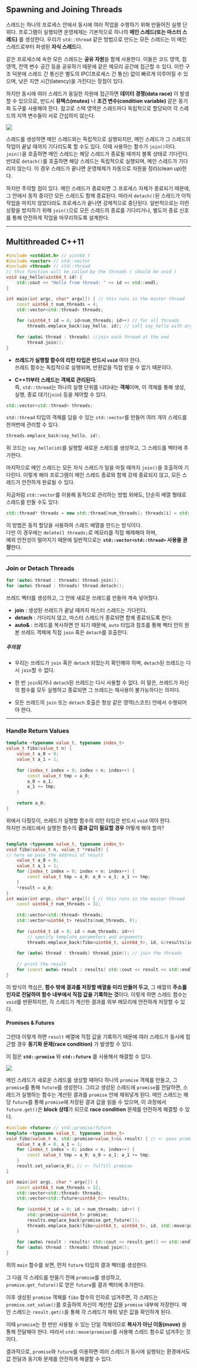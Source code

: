 ## Spawning and Joining Threads

스레드는 하나의 프로세스 안에서 동시에 여러 작업을 수행하기 위해 만들어진 실행 단위다. 프로그램이 실행되면 운영체제는 기본적으로 하나의 **메인 스레드(또는 마스터 스레드)** 를 생성한다. 우리가 `std::thread` 같은 방법으로 만드는 모든 스레드는 이 메인 스레드로부터 파생된 **자식 스레드**다.

같은 프로세스에 속한 모든 스레드는 **공유 자원**을 함께 사용한다. 이들은 코드 영역, 힙 영역, 전역 변수 공간 등을 공유하기 때문에 같은 메모리 공간에 접근할 수 있다. 이런 구조 덕분에 스레드 간 통신은 별도의 IPC(프로세스 간 통신) 없이 빠르게 이루어질 수 있으며, 낮은 지연 시간(latency)을 가진다는 장점이 있다. 

하지만 동시에 여러 스레드가 동일한 자원에 접근하면 **데이터 경쟁(data race)** 이 발생할 수 있으므로, 반드시 **뮤텍스(mutex)** 나 **조건 변수(condition variable)** 같은 동기화 도구를 사용해야 한다. 참고로 스택 영역은 스레드마다 독립적으로 할당되어 각 스레드의 지역 변수들이 서로 간섭하지 않는다.

![](../images/Pasted%20image%2020251017141305.png)

스레드를 생성하면 메인 스레드와는 독립적으로 실행되지만, 메인 스레드가 그 스레드의 작업이 끝날 때까지 기다리도록 할 수도 있다. 이때 사용하는 함수가 `join()`이다. `join()`을 호출하면 메인 스레드는 해당 스레드가 종료될 때까지 블록 상태로 기다린다. 반대로 `detach()`를 호출하면 해당 스레드는 독립적으로 실행되며, 메인 스레드가 기다리지 않는다. 이 경우 스레드가 끝나면 운영체제가 자동으로 자원을 정리(clean up)한다.

하지만 주의할 점이 있다. 메인 스레드가 종료되면 그 프로세스 자체가 종료되기 때문에, 그 안에서 동작 중이던 모든 스레드도 함께 종료된다. 따라서 `detach()`된 스레드가 아직 작업을 마치지 않았더라도 프로세스가 끝나면 강제적으로 중단된다. 일반적으로는 이런 상황을 방지하기 위해 `join()`으로 모든 스레드의 종료를 기다리거나, 별도의 종료 신호를 통해 안전하게 작업을 마무리하도록 설계한다.

---
## Multithreaded C++11 

```c++
#include <cstdint.h> // uint64_t
#include <vector> // std::vector
#include <thread> // std::thread
// this function will be called by the threads ( should be void )
void say_hello(uint64_t id) {
	std::cout << "Hello from thread: " << id << std::endl;
}

int main(int argc, char* argv[]) { // this runs in the master thread
	const uint64_t num_threads = 4;
	std::vector<std::thread> threads;
	
	for (uint64_t id = 0; id<num_threads; id++) // for all threads
		threads.emplace_back(say_hello, id); // call say_hello with arg. id
	
	for (auto& thread : threads) //join each thread at the end
		thread.join();
}
```

- **쓰레드가 실행할 함수의 리턴 타입은 반드시 `void`** 여야 한다.  
    쓰레드 함수는 독립적으로 실행되며, 반환값을 직접 받을 수 없기 때문이다.
    
- **C++11부터 스레드는 객체로 관리된다.**  
    즉, `std::thread`는 하나의 실행 단위를 나타내는 **객체**이며, 이 객체를 통해 생성, 실행, 종료 대기(`join`) 등을 제어할 수 있다.

```c++
std::vector<std::thread> threads;
```

`std::thread` 타입의 객체를 담을 수 있는 `std::vector`를 만들어 여러 개의 스레드를 한꺼번에 관리할 수 있다.

```c
threads.emplace_back(say_hello, id);
```

위 코드는 `say_hello(id)`를 실행할 새로운 스레드를 생성하고, 그 스레드를 벡터에 추가한다.

마지막으로 메인 스레드는 모든 자식 스레드가 일을 마칠 때까지 `join()`을 호출하여 기다린다. 
이렇게 해야 프로그램이 메인 스레드 종료와 함께 강제 종료되지 않고, 모든 스레드가 안전하게 완료될 수 있다.

지금처럼 `std::vector`를 이용해 동적으로 관리하는 방법 외에도, 단순히 배열 형태로 스레드를 만들 수도 있다:

```c++
std::thread* threads = new std::thread[num_threads]; threads[i] = std::thread(say_hello, id);
```

이 방법은 동적 할당을 사용하여 스레드 배열을 만드는 방식이다.  
다만 이 경우에는 `delete[] threads;`로 메모리를 직접 해제해야 하며,  
예외 안전성이 떨어지기 때문에 일반적으로는 **`std::vector<std::thread>` 사용을 권장**한다.

---
### Join or Detach Threads

```c++
for (auto& thread : threads) thread.join();
for (auto& thread : threads) thread.detach();
```

쓰레드 벡터를 생성하고, 그 안에 새로운 쓰레드를 만들어 계속 넣어줬다.

- **join** : 생성된 쓰레드가 끝날 때까지 마스터 스레드는 기다린다.
- **detach** : 기다리지 않고, 마스터 스레드가 종료되면 함께 종료되도록 한다.
- **auto&** : 쓰레드를 복사하면 안 되기 때문에, `auto` 타입과 참조를 통해 벡터 안의 원본 쓰레드 객체에 직접 `join` 혹은 `detach`를 호출한다.

##### 주의점

- 우리는 쓰레드가 `join` 혹은 `detach` 되었는지 확인해야 하며, `detach`된 쓰레드는 다시 `join`할 수 없다. 

- 한 번 `join`되거나 `detach`된 쓰레드는 다시 사용할 수 없다. 이 말은, 쓰레드가 자신의 함수를 모두 실행하고 종료되면 그 쓰레드는 재사용이 불가능하다는 의미다.

- 모든 쓰레드의 `join` 또는 `detach` 호출은 항상 같은 영역(스코프) 안에서 수행되어야 한다.

---
### Handle Return Values

```c++
template <typename value_t, typename index_t>
value_t fibo(value_t n) {
	value_t a_0 = 0;
	value_t a_1 = 1;
	
	for (index_t index = 0; index < n; index++) {
		const value_t tmp = a_0;
		a_0 = a_1;
		a_1 += tmp;
	}
	
	return a_0;
}
```


위에서 다뤘듯이, 쓰레드가 실행할 함수의 리턴 타입은 반드시 `void` 여야 한다.  
하지만 쓰레드에서 실행한 함수의 **결과 값이 필요할 경우** 어떻게 해야 할까?

```c++

template <typename value_t, typename index_t>
void fibo(value_t n, value_t *result) {
// here we pass the address of result
	value_t a_0 = 0;
	value_t a_1 = 1;
	for (index_t index = 0; index < n; index++) {
		const value_t tmp = a_0; a_0 = a_1; a_1 += tmp;
	}
	*result = a_0;
}
int main(int argc, char* argv[]) { // this runs in the master thread
	const uint64_t num_threads = 32;
	
	std::vector<std::thread> threads;
	std::vector<uint64_t> results(num_threads, 0); 
	
	for (uint64_t id = 0; id < num_threads; id++)
		// specify template parameters and arguments
		threads.emplace_back(fibo<uint64_t, uint64_t>, id, &(results[id]));
		
	for (auto& thread : threads) thread.join(); // join the threads
	
	// print the result
	for (const auto& result : results) std::cout << result << std::endl;
}
```

이 방식의 핵심은, **함수 밖에 결과를 저장할 배열을 미리 만들어 두고**, 그 배열의 **주소를 인자로 전달하여 함수 내부에서 직접 값을 기록하는 것**이다. 이렇게 하면 스레드 함수는 `void`를 반환하지만, 각 스레드가 계산한 결과를 외부 메모리에 안전하게 저장할 수 있다.

#### Promises & Futures
그런데 이렇게 하면 `result` 배열에 직접 값을 기록하기 때문에 여러 스레드가 동시에 접근할 경우 **동기화 문제(race condition)** 가 발생할 수 있다.  

이 점은 **`std::promise`** 와 **`std::future`** 를 사용해서 해결할 수 있다.

![](../images/Pasted%20image%2020251017143655.png)

메인 스레드가 새로운 스레드를 생성할 때마다 하나의 `promise` 객체를 만들고, 그 `promise`를 통해 `future`를 생성한다. 그리고 생성된 스레드에 `promise`를 전달하면, 스레드가 실행하는 함수는 계산된 결과를 `promise` 안에 채워넣게 된다. 메인 스레드는 해당 `future`를 통해 `promise`에 저장된 결과 값을 읽을 수 있으며, 이 과정에서 `future.get()`은 **block 상태**가 되므로 **race condition** 문제를 안전하게 해결할 수 있다.

```c++
#include <future> // std::promise/future
template <typename value_t, typename index_t>
void fibo(value_t n, std::promise<value_t>&& result) { // <- pass promise
	value_t a_0 = 0, a_1 = 1;
	for (index_t index = 0; index < n; index++) {
		const value_t tmp = a_0; a_0 = a_1; a_1 += tmp;
	}
	result.set_value(a_0); // <- fulfill promise
}

int main(int argc, char * argv[]) {
	const uint64_t num_threads = 32;
	std::vector<std::thread> threads;
	std::vector<std::future<uint64_t>> results; 
	
	for (uint64_t id = 0; id < num_threads; id++) { 
		std::promise<uint64_t> promise; 
		results.emplace_back(promise.get_future());
		threads.emplace_back(fibo<uint64_t, uint64_t>, id, std::move(promise));
	}
	
	for (auto& result : results) std::cout << result.get() << std::endl;
	for (auto& thread : threads) thread.join();
}
```

위의 `main` 함수를 보면, 먼저 `future` 타입의 결과 벡터를 생성한다.  

그 다음 각 스레드를 만들기 전에 `promise`를 생성하고,  
`promise.get_future()`로 얻은 `future`를 결과 벡터에 추가한다.

이후 생성된 `promise` 객체를 `fibo` 함수의 인자로 넘겨주면, 각 스레드는 `promise.set_value()`를 호출하여 자신이 계산한 값을 `promise` 내부에 저장한다. 메인 스레드는 `result.get()`을 통해 각 스레드가 채워 넣은 값을 확인하게 된다.

이때 `promise`는 한 번만 사용될 수 있는 단일 객체이므로 **복사가 아닌 이동(move)** 을 통해 전달해야 한다. 따라서 `std::move(promise)`를 사용해 스레드 함수로 넘겨주는 것이다.

결과적으로, `promise`와 `future`를 이용하면 여러 스레드가 동시에 실행되는 환경에서도  
값 전달과 동기화 문제를 안전하게 해결할 수 있다.